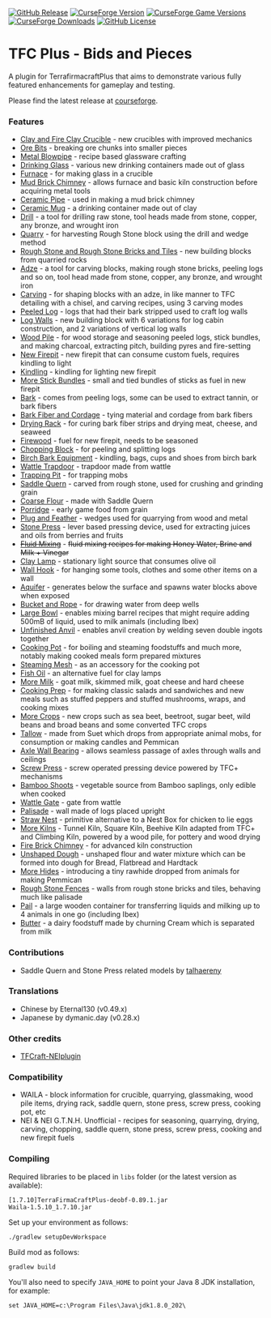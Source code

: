 [![GitHub Release](https://img.shields.io/github/v/release/unforbidable/tfcplus-bids?include_prereleases)](https://github.com/unforbidable/tfcplus-bids/releases)
[![CurseForge Version](https://img.shields.io/curseforge/v/630843)](https://www.curseforge.com/minecraft/mc-mods/tfcplus-bids/files?showAlphaFiles=show)
[![CurseForge Game Versions](https://img.shields.io/curseforge/game-versions/630843)](https://www.curseforge.com/minecraft/mc-mods/tfcplus-bids/files?showAlphaFiles=show)
[![CurseForge Downloads](https://img.shields.io/curseforge/dt/630843)](https://www.curseforge.com/minecraft/mc-mods/tfcplus-bids/files?showAlphaFiles=show)
[![GitHub License](https://img.shields.io/github/license/unforbidable/tfcplus-bids)](https://github.com/unforbidable/tfcplus-bids/blob/main/LICENSE)

# TFC Plus - Bids and Pieces
A plugin for TerrafirmacraftPlus that aims to demonstrate various fully featured enhancements for gameplay and testing.

Please find the latest release at [courseforge](https://www.curseforge.com/minecraft/mc-mods/tfcplus-bids).

### Features
* [Clay and Fire Clay Crucible](../../wiki/Crucible) - new crucibles with improved mechanics
* [Ore Bits](../../wiki/Ore-Bits) - breaking ore chunks into smaller pieces
* [Metal Blowpipe](../../wiki/Metal-Blowpipe) - recipe based glassware crafting
* [Drinking Glass](../../wiki/Drinking-Glass) - various new drinking containers made out of glass
* [Furnace](../../wiki/Furnace) - for making glass in a crucible
* [Mud Brick Chimney](../../wiki/Mud-brick-chimney) - allows furnace and basic kiln construction before acquiring metal tools
* [Ceramic Pipe](../../wiki/Ceramic-Pipe) - used in making a mud brick chimney
* [Ceramic Mug](../../wiki/Clay-Mug) - a drinking container made out of clay
* [Drill](../../wiki/Drill) - a tool for drilling raw stone, tool heads made from stone, copper, any bronze, and wrought iron
* [Quarry](../../wiki/Quarry) - for harvesting Rough Stone block using the drill and wedge method
* [Rough Stone and Rough Stone Bricks and Tiles](../../wiki/Rough-Stone) - new building blocks from quarried rocks
* [Adze](../../wiki/Adze) - a tool for carving blocks, making rough stone bricks, peeling logs and so on, tool head made from stone, copper, any bronze, and wrought iron
* [Carving](../../wiki/Carving) - for shaping blocks with an adze, in like manner to TFC detailing with a chisel, and carving recipes, using 3 carving modes
* [Peeled Log](../../wiki/Peeled-Log) - logs that had their bark stripped used to craft log walls
* [Log Walls](../../wiki/Log-Wall) - new building block with 6 variations for log cabin construction, and 2 variations of vertical log walls
* [Wood Pile](../../wiki/Wood-Pile) - for wood storage and seasoning peeled logs, stick bundles, and making charcoal, extracting pitch, building pyres and fire-setting
* [New Firepit](../../wiki/Firepit) - new firepit that can consume custom fuels, requires kindling to light
* [Kindling](../../wiki/Kindling) - kindling for lighting new firepit
* [More Stick Bundles](../../wiki/Stick-Bundle) - small and tied bundles of sticks as fuel in new firepit
* [Bark](../../wiki/Bark) - comes from peeling logs, some can be used to extract tannin, or bark fibers
* [Bark Fiber and Cordage](../../wiki/Bark-Fiber) - tying material and cordage from bark fibers
* [Drying Rack](../../wiki/Drying-Rack) - for curing bark fiber strips and drying meat, cheese, and seaweed
* [Firewood](../../wiki/Firewood) - fuel for new firepit, needs to be seasoned
* [Chopping Block](../../wiki/Chopping-Block) - for peeling and splitting logs
* [Birch Bark Equipment](../../wiki/Birch-Bark-Sheet) - kindling, bags, cups and shoes from birch bark
* [Wattle Trapdoor](../../wiki/Wattle-Trapdoor) - trapdoor made from wattle
* [Trapping Pit](../../wiki/Trapping-Pit) - for trapping mobs
* [Saddle Quern](../../wiki/Saddle-Quern) - carved from rough stone, used for crushing and grinding grain
* [Coarse Flour](../../wiki/Coarse-Flour) - made with Saddle Quern
* [Porridge](../../wiki/Porridge) - early game food from grain
* [Plug and Feather](../../wiki/Plug-And-Feather) - wedges used for quarrying from wood and metal
* [Stone Press](../../wiki/Stone-Press) - lever based pressing device, used for extracting juices and oils from berries and fruits
* [~~Fluid Mixing~~](../../wiki/Fluid-Mixing) - ~~fluid mixing recipes for making Honey Water, Brine and Milk + Vinegar~~
* [Clay Lamp](../../wiki/Clay-Lamp) - stationary light source that consumes olive oil
* [Wall Hook](../../wiki/Wall-Hook) - for hanging some tools, clothes and some other items on a wall
* [Aquifer](../../wiki/Aquifer) - generates below the surface and spawns water blocks above when exposed
* [Bucket and Rope](../../wiki/Bucket-and-Rope) - for drawing water from deep wells
* [Large Bowl](../../wiki/Large-Bowl) - enables mixing barrel recipes that might require adding 500mB of liquid, used to milk animals (including Ibex)
* [Unfinished Anvil](../../wiki/Unfinished-Anvil) - enables anvil creation by welding seven double ingots together
* [Cooking Pot](../../wiki/Cooking-Pot) - for boiling and steaming foodstuffs and much more, notably making cooked meals form prepared mixtures
* [Steaming Mesh](../../wiki/Steaming-Mesh) - as an accessory for the cooking pot
* [Fish Oil](../../wiki/Fish-Oil) - an alternative fuel for clay lamps
* [More Milk](../../wiki/More-Milk) - goat milk, skimmed milk, goat cheese and hard cheese
* [Cooking Prep](../../wiki/Cooking-Prep) - for making classic salads and sandwiches and new meals such as stuffed peppers and stuffed mushrooms, wraps, and cooking mixes
* [More Crops](../../wiki/More-Crops) - new crops such as sea beet, beetroot, sugar beet, wild beans and broad beans and some converted TFC crops
* [Tallow](../../wiki/Tallow) - made from Suet which drops from appropriate animal mobs, for consumption or making candles and Pemmican
* [Axle Wall Bearing](../../wiki/Axle-Wall-Bearing) - allows seamless passage of axles through walls and ceilings
* [Screw Press](../../wiki/Screw-Press) - screw operated pressing device powered by TFC+ mechanisms
* [Bamboo Shoots](../../wiki/Bamboo-Shoots) - vegetable source from Bamboo saplings, only edible when cooked
* [Wattle Gate](../../wiki/Wattle-Gate) - gate from wattle
* [Palisade](../../wiki/Palisade) - wall made of logs placed upright
* [Straw Nest](../../wiki/Straw-Nest) - primitive alternative to a Nest Box for chicken to lie eggs
* [More Kilns](../../wiki/Kiln) - Tunnel Kiln, Square Kiln, Beehive Kiln adapted from TFC+ and Climbing Kiln, powered by a wood pile, for pottery and wood drying
* [Fire Brick Chimney](../../wiki/Fire-Brick-Chimney) - for advanced kiln construction
* [Unshaped Dough](../../wiki/Unshaped-Dough) - unshaped flour and water mixture which can be formed into dough for Bread, Flatbread and Hardtack
* [More Hides](../../wiki/More-Hides) - introducing a tiny rawhide dropped from animals for making Pemmican
* [Rough Stone Fences](../../wiki/Rough-Stone-Fence) - walls from rough stone bricks and tiles, behaving much like palisade
* [Pail](../../wiki/Pail) - a large wooden container for transferring liquids and milking up to 4 animals in one go (including Ibex)
* [Butter](../../wiki/Butter) - a dairy foodstuff made by churning Cream which is separated from milk

### Contributions

* Saddle Quern and Stone Press related models by [talhaereny](https://github.com/talhaereny)

### Translations

* Chinese by Eternal130 (v0.49.x)
* Japanese by dymanic.day (v0.28.x)

### Other credits

* [TFCraft-NEIplugin](https://github.com/tfc-plus-addons/TFCraft-NEIplugin)

### Compatibility

* WAILA - block information for crucible, quarrying, glassmaking, wood pile items, drying rack, saddle quern, stone press, screw press, cooking pot, etc
* NEI & NEI G.T.N.H. Unofficial - recipes for seasoning, quarrying, drying, carving, chopping, saddle quern, stone press, screw press, cooking and new firepit fuels

### Compiling

Required libraries to be placed in `libs` folder (or the latest version as available):
```
[1.7.10]TerraFirmaCraftPlus-deobf-0.89.1.jar
Waila-1.5.10_1.7.10.jar
```

Set up your environment as follows:
```
./gradlew setupDevWorkspace
```

Build mod as follows:
```
gradlew build
```

You'll also need to specify `JAVA_HOME` to point your Java 8 JDK installation, for example:
```
set JAVA_HOME=c:\Program Files\Java\jdk1.8.0_202\
```

